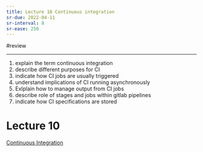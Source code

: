 ```yaml
---
title: Lecture 10 Continuous integration
sr-due: 2022-04-11
sr-interval: 8
sr-ease: 250
---
```

#review 

---

1. explain the term continuous integration
2. describe different purposes for CI
3. indicate how CI jobs are usually triggered
4. understand implications of CI running asynchronously
5. Exlplain how to manage output from CI jobs
6. describe role of stages and jobs within gitlab pipelines
7. indicate how CI specifications are stored


# Lecture 10 
[Continuous Integration](content/notes/continuous-integration.md)